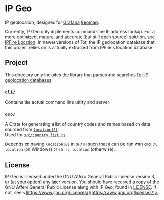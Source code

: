 # IP Geo

IP geolocation, designed for [Grafana](https://grafana.com/oss/grafana/) [Geomap](https://grafana.com/docs/grafana/latest/panels-visualizations/visualizations/geomap/).

Currently, IP Geo only implements command-line IP address lookup.
For a more optimized, mature, and accurate (but still open source) solution, see [IPFire Location](https://www.ipfire.org/location).
In newer versions of Tor, the IP geolocation database that this project relies on is actually extracted from IPFire's location database.

## Project

This directory only includes the library that parses and searches [Tor IP geolocation databases](https://packages.ubuntu.com/noble/tor-geoipdb).

### [`cli/`](./cli/)

Contains the actual command line utility and server.

### [`geo/`](./geo/)

A Crate for generating a list of country codes and names
based on data sourced from [`location(8)`](https://www.ipfire.org/location/how-to-use/cli).\
Used for [`src/country_list.rs`](./src/country_list.rs).

Depends on having `location(8)` in `$PATH`
such that it can be run with `cmd /C location` (on Windows) or `sh -c location` (otherwise).

## License

IP Geo is licensed under the GNU Affero General Public License version 3, or (at your option) any later version.
You should have received a copy of the GNU Affero General Public License along with IP Geo, found in [LICENSE](./LICENSE).
If not, see \<[https://www.gnu.org/licenses/](https://www.gnu.org/licenses/)>.
